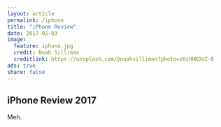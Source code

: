 ```yaml
---
layout: article
permalink: /iphone
title: "iPhone Review"
date: 2017-02-03
image:
  feature: iphone.jpg
  credit: Noah Silliman
  creditlink: https://unsplash.com/@noahsilliman?photo=zKzHHKOsZ-8
ads: true
share: false
---
```


## iPhone Review 2017

Meh.
